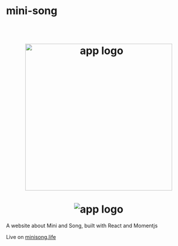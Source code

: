 # mini-song


<h1 align="center">
	<br>
	<img width="400" src="https://cdn.jsdelivr.net/gh/wangsongiam/minisong@853940d1/public/logo.png" alt="app logo">
	<br>
	<br>
	<img src="https://cloud.githubusercontent.com/assets/19645990/25368910/187db914-294e-11e7-8bde-ce50a256a764.gif" alt="app logo">
	<br>
</h1>

A website about Mini and Song, built with React and Momentjs

Live on [minisong.life](minisong.life)
